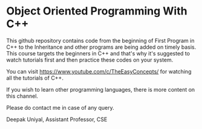 # Object Oriented Programming With C++

This github repository contains code from the beginning of First Program in C++
to the Inheritance and other programs are being added on timely basis.
This course targets the beginners in C++ and that's why it's suggested to watch
tutorials first and then practice these codes on your system.

You can visit https://www.youtube.com/c/TheEasyConcepts/ for 
watching all the tutorials of C++.

If you wish to learn other programming languages, there is more content on this channel.

Please do contact me in case of any query.

Deepak Uniyal,
Assistant Professor, CSE
